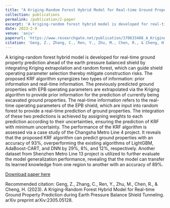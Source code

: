 ```yaml
---
title: "A Kriging-Random Forest Hybrid Model for Real-time Ground Property Prediction during Earth Pressure Balance Shield Tunneling"
collection: publications
permalink: /publication/2-paper
excerpt: 'A kriging-random forest hybrid model is developed for real-time ground property prediction ahead of the earth pressure balanced shield by integrating Kriging extrapolation and random forest, which can guide shield operating parameter selection thereby mitigate construction risks. The proposed KRF algorithm synergizes two types of information: prior information and real-time information.'
date: 2023-2-9
venue: 'axiv'
paperurl: 'https://www.researchgate.net/publication/370633408_A_Kriging-Random_Forest_Hybrid_Model_for_Real-time_Ground_Property_Prediction_during_Earth_Pressure_Balance_Shield_Tunneling'
citation: 'Geng, Z., Zhang, C., Ren, Y., Zhu, M., Chen, R., & Cheng, H. (2023). A Kriging-Random Forest Hybrid Model for Real-time Ground Property Prediction during Earth Pressure Balance Shield Tunneling. arXiv preprint arXiv:2305.05128.'
---
```

A kriging-random forest hybrid model is developed for real-time ground property prediction ahead of the earth pressure balanced shield by integrating Kriging extrapolation and random forest, which can guide shield operating parameter selection thereby mitigate construction risks. The proposed KRF algorithm synergizes two types of information: prior information and real-time information. The previously predicted ground properties with EPB operating parameters are extrapolated via the Kriging algorithm to provide prior information for the prediction of currently being excavated ground properties. The real-time information refers to the real-time operating parameters of the EPB shield, which are input into random forest to provide a real-time prediction of ground properties. The integration of these two predictions is achieved by assigning weights to each prediction according to their uncertainties, ensuring the prediction of KRF with minimum uncertainty. The performance of the KRF algorithm is assessed via a case study of the Changsha Metro Line 4 project. It reveals that the proposed KRF algorithm can predict ground properties with an accuracy of 93%, overperforming the existing algorithms of LightGBM, AdaBoost-CART, and DNN by 29%, 8%, and 12%, respectively. Another dataset from Shenzhen Metro Line 13 project is utilized to further evaluate the model generalization performance, revealing that the model can transfer its learned knowledge from one region to another with an accuracy of 89%.

[Download paper here](http://academicpages.github.io/files/paper2.pdf)

Recommended citation: Geng, Z., Zhang, C., Ren, Y., Zhu, M., Chen, R., & Cheng, H. (2023). A Kriging-Random Forest Hybrid Model for Real-time Ground Property Prediction during Earth Pressure Balance Shield Tunneling. arXiv preprint arXiv:2305.05128.